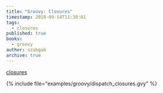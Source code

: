 ```yaml
---
title: "Groovy: Closures"
timestamp: 2018-09-14T11:30:01
tags:
  - closures
published: true
books:
  - groovy
author: szabgab
archive: true
---
```



[closures](http://groovy-lang.org/closures.html)

{% include file="examples/groovy/dispatch_closures.gvy" %}

